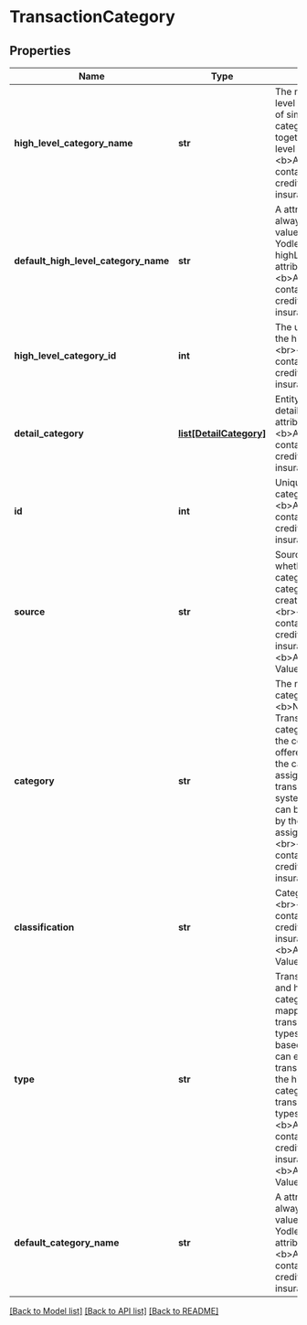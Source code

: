 # TransactionCategory

## Properties
Name | Type | Description | Notes
------------ | ------------- | ------------- | -------------
**high_level_category_name** | **str** | The name of the high level category. A group of similar transaction categories are clubbed together to form a high-level category.&lt;br&gt;&lt;br&gt;&lt;b&gt;Applicable containers&lt;/b&gt;: bill, creditCard, investment, insurance, loan&lt;br&gt; | [optional] 
**default_high_level_category_name** | **str** | A attribute which will always hold the first value(initial name) of Yodlee defined highLevelCategoryName attribute.&lt;br&gt;&lt;br&gt;&lt;b&gt;Applicable containers&lt;/b&gt;: creditCard, investment, insurance, loan&lt;br&gt; | [optional] 
**high_level_category_id** | **int** | The unique identifier of the high level category.&lt;br&gt;&lt;br&gt;&lt;b&gt;Applicable containers&lt;/b&gt;: bill, creditCard, investment, insurance, loan&lt;br&gt; | [optional] 
**detail_category** | [**list[DetailCategory]**](DetailCategory.md) | Entity that provides detail category attributes&lt;br&gt;&lt;br&gt;&lt;b&gt;Applicable containers&lt;/b&gt;: bill, creditCard, investment, insurance, loan&lt;br&gt; | [optional] 
**id** | **int** | Unique identifier of the category.&lt;br&gt;&lt;br&gt;&lt;b&gt;Applicable containers&lt;/b&gt;: bill, creditCard, investment, insurance, loan&lt;br&gt; | [optional] 
**source** | **str** | Source used to identify whether the transaction category is user defined category or system created category.&lt;br&gt;&lt;br&gt;&lt;b&gt;Applicable containers&lt;/b&gt;: bill, creditCard, investment, insurance, loan&lt;br&gt;&lt;b&gt;Applicable Values&lt;/b&gt;&lt;br&gt; | [optional] 
**category** | **str** | The name of the category.&lt;br&gt;&lt;b&gt;Note&lt;/b&gt;: Transaction categorization is one of the core features offered by Yodlee and the categories are assigned to the transactions by the system. Transactions can be clubbed together by the category that is assigned to them.  &lt;br&gt;&lt;br&gt;&lt;b&gt;Applicable containers&lt;/b&gt;: bill, creditCard, investment, insurance, loan&lt;br&gt; | [optional] 
**classification** | **str** | Category Classification.&lt;br&gt;&lt;br&gt;&lt;b&gt;Applicable containers&lt;/b&gt;: bill, creditCard, investment, insurance, loan&lt;br&gt;&lt;b&gt;Applicable Values&lt;/b&gt;&lt;br&gt; | [optional] 
**type** | **str** | Transaction categories and high-level categories are further mapped to five transaction category types. Customers, based on their needs can either use the transaction categories, the high-level categories, or the transaction category types. &lt;br&gt;&lt;br&gt;&lt;b&gt;Applicable containers&lt;/b&gt;: bill, creditCard, investment, insurance, loan&lt;br&gt;&lt;b&gt;Applicable Values&lt;/b&gt;&lt;br&gt; | [optional] 
**default_category_name** | **str** | A attribute which will always hold the first value(initial name) of Yodlee defined category attribute.&lt;br&gt;&lt;br&gt;&lt;b&gt;Applicable containers&lt;/b&gt;: creditCard, investment, insurance, loan&lt;br&gt; | [optional] 

[[Back to Model list]](../README.md#documentation-for-models) [[Back to API list]](../README.md#documentation-for-api-endpoints) [[Back to README]](../README.md)


